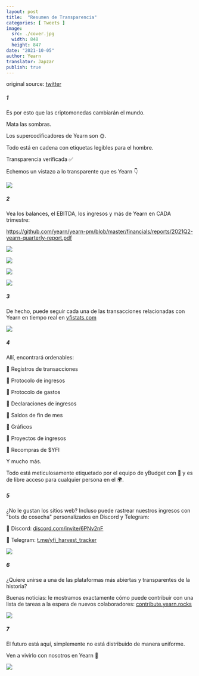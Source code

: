 ```yaml
---
layout: post
title:  "Resumen de Transparencia"
categories: [ Tweets ]
image:
  src: ./cover.jpg
  width: 848
  height: 847
date: "2021-10-05"
author: Yearn
translator: Japzar
publish: true
---
```

original source: [twitter](https://twitter.com/iearnfinance/status/1445143482830446600)

##### 1

Es por esto que las criptomonedas cambiarán el mundo.

Mata las sombras.

Los supercodificadores de Yearn son 🌞.

Todo está en cadena con etiquetas legibles para el hombre.

Transparencia verificada ✅

Echemos un vistazo a lo transparente que es Yearn 👇

![](image1.jpg?w=848&h=847)

##### 2

Vea los balances, el EBITDA, los ingresos y más de Yearn en CADA trimestre:

https://github.com/yearn/yearn-pm/blob/master/financials/reports/2021Q2-yearn-quarterly-report.pdf

![](image2.jpg?w=1200&h=579)

![](image3.jpg?w=1200&h=626)

![](image4.jpg?w=1199&h=631)

![](image5.jpg?w=1200&h=607)

##### 3

De hecho, puede seguir cada una de las transacciones relacionadas con Yearn en tiempo real en [yfistats.com](http://www.yfistats.com/)

![](image6.jpg?w=1200&h=655)

##### 4

Allí, encontrará ordenables:

🔵 Registros de transacciones

🔵 Protocolo de ingresos

🔵 Protocolo de gastos

🔵 Declaraciones de ingresos

🔵 Saldos de fin de mes

🔵 Gráficos

🔵 Proyectos de ingresos

🔵 Recompras de $YFI

Y mucho más.

Todo está meticulosamente etiquetado por el equipo de yBudget con 💙 y es de libre acceso para cualquier persona en el 🌍.

##### 5

¿No le gustan los sitios web? Incluso puede rastrear nuestros ingresos con "bots de cosecha" personalizados en Discord y Telegram:

🔵 Discord: [discord.com/invite/6PNv2nF](https://discord.com/invite/6PNv2nF)

🔵 Telegram: [t.me/yfi_harvest_tracker](https://t.me/yfi_harvest_tracker)

![](image7.jpg?w=1200&h=747)

##### 6

¿Quiere unirse a una de las plataformas más abiertas y transparentes de la historia?

Buenas noticias: le mostramos exactamente cómo puede contribuir con una lista de tareas a la espera de nuevos colaboradores: [contribute.yearn.rocks](https://contribute.yearn.rocks/)

![](image8.jpg?w=1200&h=712)

##### 7

El futuro está aquí, simplemente no está distribuido de manera uniforme.

Ven a vivirlo con nosotros en Yearn 💙


![](image9.jpg?w=1200&h=781)
